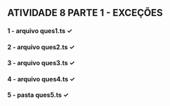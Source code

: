 <div>
    <h2>ATIVIDADE 8 PARTE 1 - EXCEÇÕES</h2>
    <h4>1 - arquivo ques1.ts ✓</h4>
    <h4>2 - arquivo ques2.ts ✓</h4>
    <h4>3 - arquivo ques3.ts ✓</h4>
    <h4>4 - arquivo ques4.ts ✓</h4>
    <h4>5 - pasta ques5.ts ✓</h4>
</div>